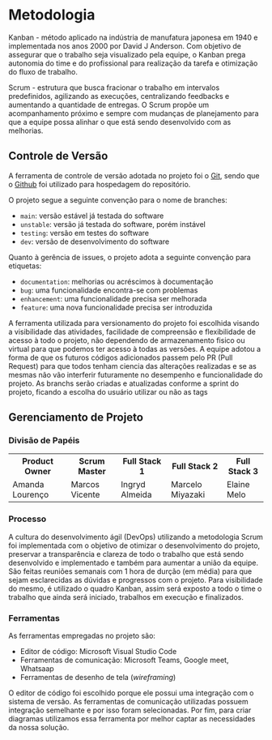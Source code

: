 
# Metodologia


Kanban  - método aplicado na indústria de manufatura japonesa em 1940 e implementada nos anos 2000 por David J Anderson. Com objetivo de assegurar que o trabalho seja visualizado pela equipe, o Kanban prega autonomia do time e do profissional para realização da tarefa e otimização do fluxo de trabalho.

Scrum -  estrutura que busca fracionar o trabalho em intervalos predefinidos, agilizando as execuções, centralizando feedbacks e aumentando a quantidade de entregas. O Scrum propõe um acompanhamento próximo e sempre com mudanças de planejamento para que a equipe possa alinhar o que está sendo desenvolvido com as melhorias.


## Controle de Versão

A ferramenta de controle de versão adotada no projeto foi o
[Git](https://git-scm.com/), sendo que o [Github](https://github.com)
foi utilizado para hospedagem do repositório.

O projeto segue a seguinte convenção para o nome de branches:

- `main`: versão estável já testada do software
- `unstable`: versão já testada do software, porém instável
- `testing`: versão em testes do software
- `dev`: versão de desenvolvimento do software

Quanto à gerência de issues, o projeto adota a seguinte convenção para
etiquetas:

- `documentation`: melhorias ou acréscimos à documentação
- `bug`: uma funcionalidade encontra-se com problemas
- `enhancement`: uma funcionalidade precisa ser melhorada
- `feature`: uma nova funcionalidade precisa ser introduzida

A ferramenta utilizada para versionamento do projeto foi escolhida visando a visibilidade das atividades, facilidade de compreensão e flexibilidade de acesso à todo o projeto, não dependendo de armazenamento fisico ou virtual para que podemos ter acesso à todas as versões. A equipe adotou a forma de que os futuros códigos adicionados passem pelo PR (Pull Request) para que todos tenham ciencia das alterações realizadas e se as mesmas não vão interferir futuramente no desempenho e funcionalidade do projeto. As branchs serão criadas e atualizadas conforme a sprint do projeto, ficando a escolha do usuário utilizar ou não as tags

## Gerenciamento de Projeto

### Divisão de Papéis

<table>
    <tr>
        <th>Product Owner</th>
        <th>Scrum Master</th>
        <th>Full Stack 1</th>
        <th>Full Stack 2</th>
        <th>Full Stack 3</th>
    </tr>
    <tr>
        <td>Amanda Lourenço</td>
        <td>Marcos Vicente</td>
        <td>Ingryd Almeida</td>
        <td>Marcelo Miyazaki</td>
        <td>Elaine Melo</td>
    </tr>
</table>


### Processo

A cultura do desenvolvimento ágil (DevOps) utilizando a metodologia Scrum foi implementada com o objetivo de otimizar o desenvolvimento do projeto, preservar a transparência e clareza de todo o trabalho que está sendo desenvolvido e implementado e também para aumentar a união da equipe. São feitas reuniões semanais com 1 hora de durção  (em média) para que sejam esclarecidas as dúvidas e progressos com o projeto. Para visibilidade do mesmo, é utilizado o quadro Kanban, assim será exposto a todo o time o trabalho que ainda será iniciado, trabalhos em execução e finalizados. 

### Ferramentas

As ferramentas empregadas no projeto são:

- Editor de código: Microsoft Visual Studio Code
- Ferramentas de comunicação: Microsoft Teams, Google meet, Whatsaap
- Ferramentas de desenho de tela (_wireframing_)

O editor de código foi escolhido porque ele possui uma integração com o
sistema de versão. As ferramentas de comunicação utilizadas possuem
integração semelhante e por isso foram selecionadas. Por fim, para criar
diagramas utilizamos essa ferramenta por melhor captar as
necessidades da nossa solução.

